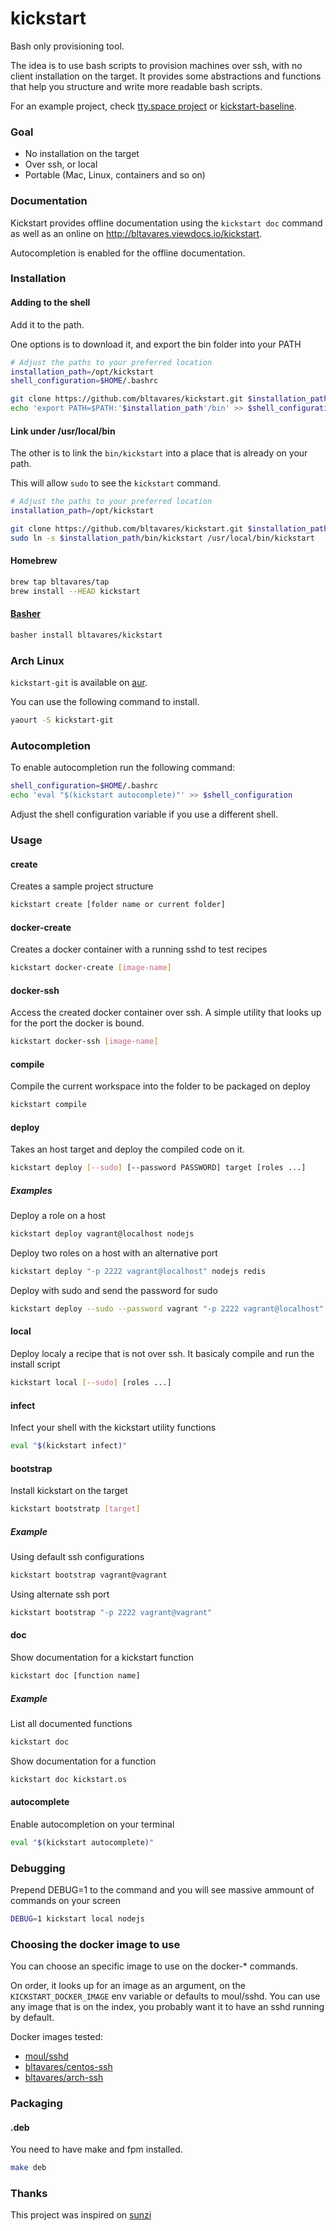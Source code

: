 # kickstart
Bash only provisioning tool.

The idea is to use bash scripts to provision machines over ssh, with no client installation on the target.
It provides some abstractions and functions that help you structure and write more readable bash scripts.

For an example project, check [tty.space project](https://github.com/bltavares/tty.space) or
[kickstart-baseline](https://github.com/bltavares/kickstart-baseline).

### Goal

* No installation on the target
* Over ssh, or local
* Portable (Mac, Linux, containers and so on)


### Documentation

Kickstart provides offline documentation using the `kickstart doc` command as well as an online on http://bltavares.viewdocs.io/kickstart.

Autocompletion is enabled for the offline documentation.

### Installation

#### Adding to the shell

Add it to the path.

One options is to download it, and export the bin folder into your PATH
```bash
# Adjust the paths to your preferred location
installation_path=/opt/kickstart
shell_configuration=$HOME/.bashrc

git clone https://github.com/bltavares/kickstart.git $installation_path
echo 'export PATH=$PATH:'$installation_path'/bin' >> $shell_configuration
```

#### Link under /usr/local/bin

The other is to link the `bin/kickstart` into a place that is already on your path.

This will allow `sudo` to see the `kickstart` command.
```bash
# Adjust the paths to your preferred location
installation_path=/opt/kickstart

git clone https://github.com/bltavares/kickstart.git $installation_path
sudo ln -s $installation_path/bin/kickstart /usr/local/bin/kickstart
```

#### Homebrew

```bash
brew tap bltavares/tap
brew install --HEAD kickstart
```

#### [Basher](https://github.com/basherpm/basher)

```bash
basher install bltavares/kickstart
```

### Arch Linux

`kickstart-git` is available on [aur](https://aur.archlinux.org/packages/kickstart-git).

You can use the following command to install.

```bash
yaourt -S kickstart-git
```

### Autocompletion

To enable autocompletion run the following command:

```bash
shell_configuration=$HOME/.bashrc
echo 'eval "$(kickstart autocomplete)"' >> $shell_configuration
```

Adjust the shell configuration variable if you use a different shell.

### Usage

#### create
Creates a sample project structure

```bash
kickstart create [folder name or current folder]
```

#### docker-create
Creates a docker container with a running sshd to test recipes

```bash
kickstart docker-create [image-name]
```

#### docker-ssh
Access the created docker container over ssh. A simple utility that looks up for the port the docker is bound.

```bash
kickstart docker-ssh [image-name]
```


#### compile
Compile the current workspace into the folder to be packaged on deploy

```bash
kickstart compile
```

#### deploy
Takes an host target and deploy the compiled code on it.

```bash
kickstart deploy [--sudo] [--password PASSWORD] target [roles ...]
```

##### Examples
Deploy a role on a host

```bash
kickstart deploy vagrant@localhost nodejs
```

Deploy two roles on a host with an alternative port

```bash
kickstart deploy "-p 2222 vagrant@localhost" nodejs redis
```

Deploy with sudo and send the password for sudo

```bash
kickstart deploy --sudo --password vagrant "-p 2222 vagrant@localhost" nodejs redis
```

#### local
Deploy localy a recipe that is not over ssh. It basicaly compile and run the install script

```bash
kickstart local [--sudo] [roles ...]
```

#### infect
Infect your shell with the kickstart utility functions

```bash
eval "$(kickstart infect)"
```

#### bootstrap
Install kickstart on the target

```bash
kickstart bootstratp [target]
```

##### Example
Using default ssh configurations

```bash
kickstart bootstrap vagrant@vagrant
```

Using alternate ssh port
```bash
kickstart bootstrap "-p 2222 vagrant@vagrant"
```

#### doc
Show documentation for a kickstart function

```bash
kickstart doc [function name]
```

##### Example
List all documented functions

```bash
kickstart doc
```

Show documentation for a function

```bash
kickstart doc kickstart.os
```

#### autocomplete
Enable autocompletion on your terminal

```bash
eval "$(kickstart autocomplete)"
```

### Debugging
Prepend DEBUG=1 to the command and you will see massive ammount of commands on your screen

```bash
DEBUG=1 kickstart local nodejs
```

### Choosing the docker image to use
You can choose an specific image to use on the docker-* commands.

On order, it looks up for an image as an argument, on the `KICKSTART_DOCKER_IMAGE` env variable or defaults to moul/sshd.
You can use any image that is on the index, you probably want it to have an sshd running by default.

Docker images tested:

* [moul/sshd](https://index.docker.io/u/moul/sshd/)
* [bltavares/centos-ssh](https://index.docker.io/u/bltavares/centos-ssh/)
* [bltavares/arch-ssh](https://index.docker.io/u/bltavares/arch-ssh/)

### Packaging

#### .deb
You need to have make and fpm installed.

```bash
make deb
```

### Thanks
This project was inspired on [sunzi](https://github.com/kenn/sunzi)
